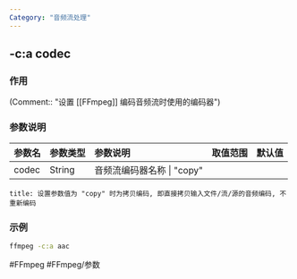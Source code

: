 ```yaml
---
Category: "音频流处理"
---
```


## -c:a codec 

### 作用
(Comment:: "设置 [[FFmpeg]] 编码音频流时使用的编码器")

### 参数说明
|参数名|参数类型|参数说明|取值范围|默认值|
|:-|:-|:-|:-|:-|
|codec|String|音频流编码器名称 \| "copy"|||

```ad-info
title: 设置参数值为 "copy" 时为拷贝编码, 即直接拷贝输入文件/流/源的音频编码, 不重新编码
```

### 示例
```bash
ffmpeg -c:a aac
```

#FFmpeg #FFmpeg/参数